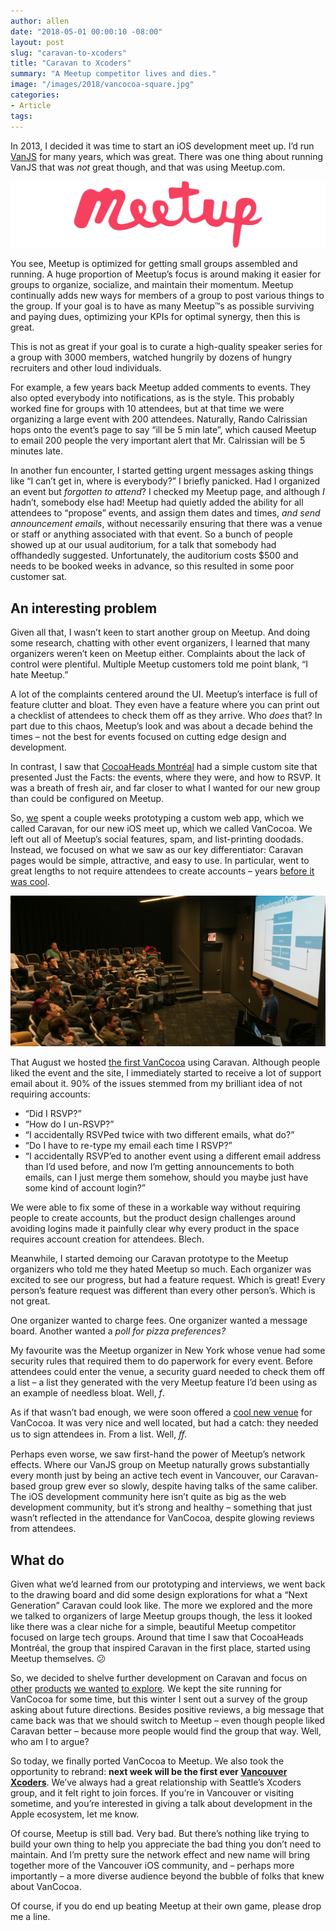 ```yaml
---
author: allen
date: "2018-05-01 00:00:10 -08:00"
layout: post
slug: "caravan-to-xcoders"
title: "Caravan to Xcoders"
summary: "A Meetup competitor lives and dies."
image: "/images/2018/vancocoa-square.jpg"
categories:
- Article
tags:
---
```


In 2013, I decided it was time to start an iOS development meet up. I’d run [VanJS](http://www.vanjs.com/) for many years, which was great. There was one thing about running VanJS that was *not* great though, and that was using Meetup.com.

<img src='/images/2018/meetup.png'>

You see, Meetup is optimized for getting small groups assembled and running. A huge proportion of Meetup’s focus is around making it easier for groups to organize, socialize, and maintain their momentum.  Meetup continually adds new ways for members of a group to post various things to the group. If your goal is to have as many Meetup™s as possible surviving and paying dues, optimizing your KPIs for optimal synergy, then this is great.

This is not as great if your goal is to curate a high-quality speaker series for a group with 3000 members, watched hungrily by dozens of hungry recruiters and other loud individuals.

For example, a few years back Meetup added comments to events. They also opted everybody into notifications, as is the style. This probably worked fine for groups with 10 attendees, but at that time we were organizing a large event with 200 attendees. Naturally, Rando Calrissian hops onto the event’s page to say “ill be 5 min late”,  which caused Meetup to email 200 people the very important alert that Mr. Calrissian will be 5 minutes late.

In another fun encounter, I started getting urgent messages asking things like “I can’t get in, where is everybody?” I briefly panicked. Had I organized an event but *forgotten to attend*? I checked my Meetup page, and although *I* hadn’t, somebody else had! Meetup had quietly added the ability for all attendees to “propose” events, and assign them dates and times, *and send announcement emails*, without necessarily ensuring that there was a venue or staff or anything associated with that event. So a bunch of people showed up at our usual auditorium, for a talk that somebody had offhandedly suggested. Unfortunately, the auditorium costs $500 and needs to be booked weeks in advance, so this resulted in some poor customer sat.

## An interesting problem

Given all that, I wasn’t keen to start another group on Meetup. And doing some research, chatting with other event organizers, I learned that many organizers weren’t keen on Meetup either. Complaints about the lack of control were plentiful. Multiple Meetup customers told me point blank, “I hate Meetup.”

A lot of the complaints centered around the UI. Meetup’s interface is full of feature clutter and bloat. They even have a feature where you can print out a checklist of attendees to check them off as they arrive. Who *does* that? In part due to this chaos, Meetup’s look and was about a decade behind the times – not the best for events focused on cutting edge design and development.

In contrast, I saw that [CocoaHeads Montréal](http://cocoaheadsmtl.com/) had a simple custom site that presented Just the Facts: the events, where they were, and how to RSVP. It was a breath of fresh air, and far closer to what I wanted for our new group than could be configured on Meetup.

So, <a href="http://www.steamclock.com/">we</a> spent a couple weeks prototyping a custom web app, which we called Caravan, for our new iOS meet up, which we called VanCocoa. We left out all of Meetup’s social features, spam, and list-printing doodads. Instead, we focused on what we saw as our key differentiator: Caravan pages would be simple, attractive, and easy to use. In particular, went to great lengths to not require attendees to create accounts – years [before it was cool](https://marco.org/2018/04/27/overcast42).

<img src="/images/2018/vancocoa.jpg">

That August we hosted [the first VanCocoa](http://vancocoa.caravan.io/events/5) using Caravan. Although  people liked the event and the site, I immediately started to receive a lot of support email about it. 90% of the issues stemmed from my brilliant idea of not requiring accounts:

- “Did I RSVP?”
- “How do I un-RSVP?”
- “I accidentally RSVPed twice with two different emails, what do?”
- “Do I have to re-type my email each time I RSVP?”
- “I accidentally RSVP’ed to another event using a different email address than I’d used before, and now I’m getting announcements to both emails, can I just merge them somehow, should you maybe just have some kind of account login?”

We were able to fix some of these in a workable way without requiring people to create accounts, but the product design challenges around avoiding logins made it painfully clear why every product in the space requires account creation for attendees. Blech.

Meanwhile, I started demoing our Caravan prototype to the Meetup organizers who told me they hated Meetup so much. Each organizer was excited to see our progress, but had a feature request. Which is great! Every person’s feature request was different than every other person’s. Which is not great. 

One organizer wanted to charge fees. One organizer wanted a message board. Another wanted a *poll for pizza preferences?*

My favourite was the Meetup organizer in New York whose venue had some security rules that required them to do paperwork for every event. Before attendees could enter the venue, a security guard needed to check them off a list – a list they generated with the very Meetup feature I’d been using as an example of needless bloat. Well, *f*.

As if that wasn’t bad enough, we were soon offered a [cool new venue](https://vfs.edu/) for VanCocoa. It was very nice and well located, but had a catch: they needed us to sign attendees in. From a list. Well, *ﬀ*.

Perhaps even worse, we saw first-hand the power of Meetup’s network effects. Where our VanJS group on Meetup naturally grows substantially every month just by being an active tech event in Vancouver, our Caravan-based group grew ever so slowly, despite having talks of the same caliber. The iOS development community here isn’t quite as big as the web development community, but it’s strong and healthy – something that just wasn’t reflected in the attendance for VanCocoa, despite glowing reviews from attendees.

## What do
Given what we’d learned from our prototyping and interviews, we went back to the drawing board and did some design explorations for what a “Next Generation” Caravan could look like. The more we explored and the more we talked to organizers of large Meetup groups though, the less it looked like there was a clear niche for a simple, beautiful Meetup competitor focused on large tech groups. Around that time I saw that CocoaHeads Montréal, the group that inspired Caravan in the first place, started using Meetup themselves. 😕

So, we decided to shelve further development on Caravan and focus on [other](https://www.allenpike.com/2014/podcast-recording/) [products](https://www.steamclock.com/blog/2016/11/apple-music-avfoundation/) [we wanted](https://www.allenpike.com/2017/two-spies/) [to explore](https://www.steamclock.com/blog/2017/06/bluejay-swift-bluetooth/). We kept the site running for VanCocoa for some time, but this winter I sent out a survey of the group asking about future directions. Besides positive reviews, a big message that came back was that we should switch to Meetup – even though people liked Caravan better – because more people would find the group that way. Well, who am I to argue?

So today, we finally ported VanCocoa to Meetup. We also took the opportunity to rebrand: **next week will be the first ever [Vancouver Xcoders](https://www.meetup.com/Vancouver-Xcoders/)**. We’ve always had a great relationship with Seattle’s Xcoders group, and it felt right to join forces. If you’re in Vancouver or visiting sometime, and you’re interested in giving a talk about development in the Apple ecosystem, let me know.

Of course, Meetup is still bad. Very bad. But there’s nothing like trying to build your own thing to help you appreciate the bad thing you don’t need to maintain. And I’m pretty sure the network effect and new name will bring together more of the Vancouver iOS community, and – perhaps more importantly – a more diverse audience beyond the bubble of folks that knew about VanCocoa.

Of course, if you do end up beating Meetup at their own game, please drop me a line.